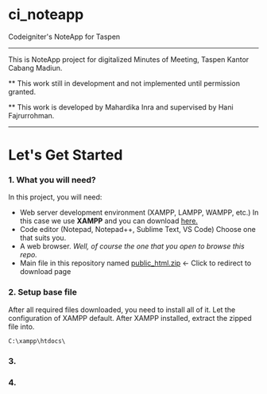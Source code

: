 # ci_noteapp
Codeigniter's NoteApp for Taspen

***

This is NoteApp project for digitalized Minutes of Meeting, Taspen Kantor Cabang Madiun.

** This work still in development and not implemented until permission granted.

** This work is developed by Mahardika Inra and supervised by Hani Fajrurrohman.

***

# Let's Get Started

### 1. What you will need?

In this project, you will need:

- Web server development environment (XAMPP, LAMPP, WAMPP, etc.) In this case we use **XAMPP** and you can download [here.](<https://www.apachefriends.org/download.html>) 
- Code editor (Notepad, Notepad++, Sublime Text, VS Code) Choose one that suits you.
- A web browser. *Well, of course the one that you open to browse this repo.*
- Main file in this repository named [public_html.zip](public_html.zip) <- Click to redirect to download page

### 2. Setup base file

After all required files downloaded, you need to install all of it. Let the configuration of XAMPP default. After XAMPP installed, extract the zipped file into.

`C:\xampp\htdocs\`

### 3. 

### 4.